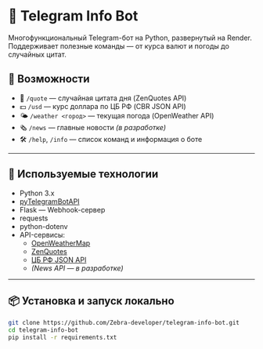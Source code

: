 # 🤖 Telegram Info Bot

Многофункциональный Telegram-бот на Python, развернутый на Render. Поддерживает полезные команды — от курса валют и погоды до случайных цитат.

## 📌 Возможности

- 💬 `/quote` — случайная цитата дня (ZenQuotes API)
- 💵 `/usd` — курс доллара по ЦБ РФ (CBR JSON API)
- 🌤 `/weather <город>` — текущая погода (OpenWeather API)
- 🗞 `/news` — главные новости *(в разработке)*
- 🛠 `/help`, `/info` — список команд и информация о боте

---

## 🚀 Используемые технологии

- Python 3.x
- [pyTelegramBotAPI](https://github.com/eternnoir/pyTelegramBotAPI)
- Flask — Webhook-сервер
- requests
- python-dotenv
- API-сервисы:
  - [OpenWeatherMap](https://openweathermap.org/api)
  - [ZenQuotes](https://zenquotes.io/)
  - [ЦБ РФ JSON API](https://www.cbr-xml-daily.ru/)
  - *(News API — в разработке)*

---

## 📦 Установка и запуск локально

```bash
git clone https://github.com/Zebra-developer/telegram-info-bot.git
cd telegram-info-bot
pip install -r requirements.txt